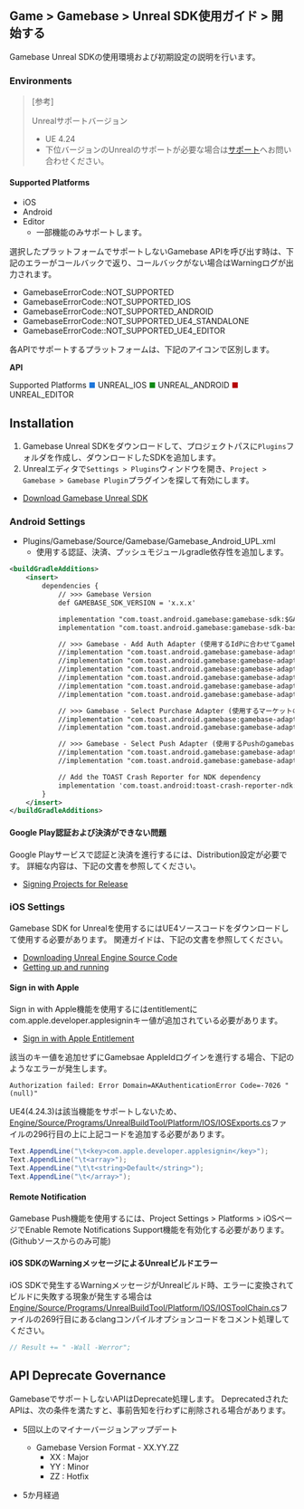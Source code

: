 ## Game > Gamebase > Unreal SDK使用ガイド > 開始する

Gamebase Unreal SDKの使用環境および初期設定の説明を行います。

### Environments

> [参考] 
>
> Unrealサポートバージョン
>
> * UE 4.24
> * 下位バージョンのUnrealのサポートが必要な場合は[サポート](https://toast.com/support/inquiry)へお問い合わせください。

#### Supported Platforms

* iOS
* Android
* Editor
    * 一部機能のみサポートします。

選択したプラットフォームでサポートしないGamebase APIを呼び出す時は、下記のエラーがコールバックで返り、コールバックがない場合はWarningログが出力されます。

* GamebaseErrorCode::NOT_SUPPORTED
* GamebaseErrorCode::NOT_SUPPORTED_IOS
* GamebaseErrorCode::NOT_SUPPORTED_ANDROID
* GamebaseErrorCode::NOT_SUPPORTED_UE4_STANDALONE
* GamebaseErrorCode::NOT_SUPPORTED_UE4_EDITOR

各APIでサポートするプラットフォームは、下記のアイコンで区別します。

**API**

Supported Platforms
<span style="color:#1D76DB; font-size: 10pt">■</span> UNREAL_IOS
<span style="color:#0E8A16; font-size: 10pt">■</span> UNREAL_ANDROID
<span style="color:#B60205; font-size: 10pt">■</span> UNREAL_EDITOR

## Installation

1. Gamebase Unreal SDKをダウンロードして、プロジェクトパスに`Plugins`フォルダを作成し、ダウンロードしたSDKを追加します。
2. Unrealエディタで`Settings > Plugins`ウィンドウを開き、`Project > Gamebase > Gamebase Plugin`プラグインを探して有効にします。

* [Download Gamebase Unreal SDK](/Download/#game-gamebase)

### Android Settings

* Plugins/Gamebase/Source/Gamebase/Gamebase_Android_UPL.xml
    * 使用する認証、決済、プッシュモジュールgradle依存性を追加します。

```xml
<buildGradleAdditions>
    <insert>
        dependencies {
            // >>> Gamebase Version
            def GAMEBASE_SDK_VERSION = 'x.x.x'

            implementation "com.toast.android.gamebase:gamebase-sdk:$GAMEBASE_SDK_VERSION"
            implementation "com.toast.android.gamebase:gamebase-sdk-base:$GAMEBASE_SDK_VERSION"

            // >>> Gamebase - Add Auth Adapter (使用するIdPに合わせてgamebase-adapter-authモジュールをgradle依存性に追加します。)
            //implementation "com.toast.android.gamebase:gamebase-adapter-auth-facebook:$GAMEBASE_SDK_VERSION"
            //implementation "com.toast.android.gamebase:gamebase-adapter-auth-google:$GAMEBASE_SDK_VERSION"
            //implementation "com.toast.android.gamebase:gamebase-adapter-auth-line:$GAMEBASE_SDK_VERSION"
            //implementation "com.toast.android.gamebase:gamebase-adapter-auth-naver:$GAMEBASE_SDK_VERSION"
            //implementation "com.toast.android.gamebase:gamebase-adapter-auth-payco:$GAMEBASE_SDK_VERSION"
            //implementation "com.toast.android.gamebase:gamebase-adapter-auth-twitter:$GAMEBASE_SDK_VERSION"

            // >>> Gamebase - Select Purchase Adapter (使用するマーケットのgamebase-adapter-purchaseモジュールをgradle依存性に追加します。)
            //implementation "com.toast.android.gamebase:gamebase-adapter-purchase-google:$GAMEBASE_SDK_VERSION"
            //implementation "com.toast.android.gamebase:gamebase-adapter-purchase-onestore:$GAMEBASE_SDK_VERSION"

            // >>> Gamebase - Select Push Adapter (使用するPushのgamebase-adapter-purchaseモジュールをgradle依存性に追加します。)
            //implementation "com.toast.android.gamebase:gamebase-adapter-push-fcm:$GAMEBASE_SDK_VERSION"
            //implementation "com.toast.android.gamebase:gamebase-adapter-push-tencent:$GAMEBASE_SDK_VERSION"

            // Add the TOAST Crash Reporter for NDK dependency
            implementation 'com.toast.android:toast-crash-reporter-ndk:0.21.0'
        }
    </insert>
</buildGradleAdditions>
```

#### Google Play認証および決済ができない問題

Google Playサービスで認証と決済を進行するには、Distribution設定が必要です。
詳細な内容は、下記の文書を参照してください。

* [Signing Projects for Release](https://docs.unrealengine.com/en-US/Platforms/Mobile/Android/DistributionSigning/index.html)

### iOS Settings

Gamebase SDK for Unrealを使用するにはUE4ソースコードをダウンロードして使用する必要があります。
関連ガイドは、下記の文書を参照してください。

* [Downloading Unreal Engine Source Code](https://docs.unrealengine.com/en-US/GettingStarted/DownloadingUnrealEngine/index.html)
* [Getting up and running](https://github.com/EpicGames/UnrealEngine#getting-up-and-running)

#### Sign in with Apple

Sign in with Apple機能を使用するにはentitlementにcom.apple.developer.applesigninキー値が追加されている必要があります。

* [Sign in with Apple Entitlement](https://developer.apple.com/documentation/bundleresources/entitlements/com_apple_developer_applesignin)

該当のキー値を追加せずにGamebsae AppleIdログインを進行する場合、下記のようなエラーが発生します。

```
Authorization failed: Error Domain=AKAuthenticationError Code=-7026 "(null)"

```

UE4(4.24.3)は該当機能をサポートしないため、[Engine/Source/Programs/UnrealBuildTool/Platform/IOS/IOSExports.cs](https://github.com/EpicGames/UnrealEngine/blob/release/Engine/Source/Programs/UnrealBuildTool/Platform/IOS/IOSExports.cs)ファイルの296行目の上に上記コードを追加する必要があります。

```cs
Text.AppendLine("\t<key>com.apple.developer.applesignin</key>");
Text.AppendLine("\t<array>");
Text.AppendLine("\t\t<string>Default</string>");
Text.AppendLine("\t</array>");
```

#### Remote Notification

Gamebase Push機能を使用するには、Project Settings > Platforms > iOSページでEnable Remote Notifications Support機能を有効化する必要があります。(Githubソースからのみ可能)

#### iOS SDKのWarningメッセージによるUnrealビルドエラー

iOS SDKで発生するWarningメッセージがUnrealビルド時、エラーに変換されてビルドに失敗する現象が発生する場合は[Engine/Source/Programs/UnrealBuildTool/Platform/IOS/IOSToolChain.cs](https://github.com/EpicGames/UnrealEngine/blob/release/Engine/Source/Programs/UnrealBuildTool/Platform/IOS/IOSToolChain.cs)ファイルの269行目にあるclangコンパイルオプションコードをコメント処理してください。

```cs
// Result += " -Wall -Werror";
```

## API Deprecate Governance

GamebaseでサポートしないAPIはDeprecate処理します。
DeprecatedされたAPIは、次の条件を満たすと、事前告知を行わずに削除される場合があります。

* 5回以上のマイナーバージョンアップデート
	* Gamebase Version Format - XX.YY.ZZ
		* XX : Major
		* YY : Minor
		* ZZ : Hotfix

* 5か月経過
